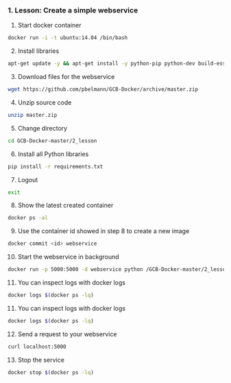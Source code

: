 ### 1. Lesson: Create a simple webservice

1. Start docker container

~~~BASH
docker run -i -t ubuntu:14.04 /bin/bash
~~~

2. Install libraries

~~~BASH
apt-get update -y && apt-get install -y python-pip python-dev build-essential wget unzip
~~~

3. Download files for the webservice

~~~BASH
wget https://github.com/pbelmann/GCB-Docker/archive/master.zip
~~~

4. Unzip source code

~~~BASH
unzip master.zip
~~~

5. Change directory

~~~BASH
cd GCB-Docker-master/2_lesson
~~~

6. Install all Python libraries

~~~BASH
pip install -r requirements.txt
~~~

7. Logout

~~~BASH
exit
~~~

8. Show the latest created container 

~~~BASH
docker ps -al
~~~

9. Use the container id showed in step 8 to create a new image

~~~BASH
docker commit <id> webservice
~~~

10. Start the webservice in background

~~~BASH
docker run -p 5000:5000 -d webservice python /GCB-Docker-master/2_lesson/app.py
~~~

11. You can inspect logs with docker logs

~~~BASH
docker logs $(docker ps -lq)
~~~

11. You can inspect logs with docker logs

~~~BASH
docker logs $(docker ps -lq)
~~~

12. Send a request to your webservice

~~~BASH
curl localhost:5000
~~~

13. Stop the service

~~~BASH
docker stop $(docker ps -lq)
~~~
